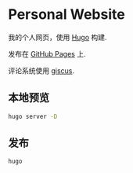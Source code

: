 # Personal Website

我的个人网页，使用 [Hugo](https://gohugo.io/) 构建.

发布在 [GitHub Pages](https://pages.github.com/) 上.

评论系统使用 [giscus](https://giscus.app/zh-CN/).

## 本地预览

```bash
hugo server -D
```

## 发布

```bash
hugo
```


